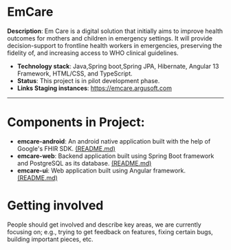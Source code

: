 # EmCare

 **Description**: Em Care is a digital solution that initially aims to improve health outcomes for mothers and children in emergency settings. It will provide decision-support to frontline health workers in emergencies, preserving the fidelity of, and increasing access to WHO clinical guidelines.

   - **Technology stack**: Java,Spring boot,Spring JPA, Hibernate, Angular 13 Framework, HTML/CSS, and TypeScript.
   - **Status**: This project is in pilot development phase.
   - **Links Staging instances**: https://emcare.argusoft.com
***
# Components in Project:

- **emcare-android**: An android native application built with the help of Google's FHIR SDK.  [(README.md)](/emcare-android/README.md)
- **emcare-web**: Backend application built using Spring Boot framework and PostgreSQL as its database. [(README.md)](/emcare-web/backend.md)
- **emcare-ui**: Web application built using Angular framework. [(README.md)](/emcare-ui/front-end.md)
<!-- *** 
# Dependencies
###### Following dependencies are being used in the app
- KeyCloak(Identity and Access Management)
- IBM(Watson Language Translator)
- Twilio
- Google's FHIR SDK
## **KeyCloak(Identity and Access Management)**
### Setting up KeyCloak
1. Download KeyCloak-15.0.2 from https://www.keycloak.org/downloads
2. Go to the KeyCloak-15.0.2/standalone/configuration/standalone.xml and change schema or DB credential for your use
3. cd bin 
4. ./standalone.sh -b 0.0.0.0 -bmanagement 0.0.0.0 -Djboss.socket.binding.port-offset=100 &
***

## **IBM Watson Language Translator**
### Setting up IBM
1. Go to the https://cloud.ibm.com/login?state=/catalog/services/language-translator and make Sign-in or Sign-up.
2. Make new service for project
3. Get access-key from the service console.
***

## **Twilio(SMS Service)**
### Setting up Twilio
1. Go to the https://www.twilio.com/login and make Sign-in or Sign-Up.
2. Make New SMS Service for project
3. Get access-token, ssid, phone-number, and service-id  from the service console.
***
## **Google FHIR SDK**
 - **Engine**: To manage the FHIR resource locally in the application as well as to handle the sync & management of resources between   application & server
 - **SDC**: It is used to render the questionnaire using its form filler, fetch questionnaire Response & extract resources from the questionnaire using structure map based extraction.
 - **Workflow Library**: Currently using to evaluate cql for initialExpression & wip to use it for the plan definition

# Configuration
Em Care have different configuration based on each components which are describe below in "How to Run" section. 
## How to Run
#### Steps for running Em Care web

1. Go to emcare-web/ directory
2. Create an admin user from the keycloak UI (http://server-ip:port/auth/)
3. Get access-key from the IBM service console. (https://cloud.ibm.com/login?state=/catalog/services/language-translator)
4. Get access-token, ssid, phone-number, and service-id  from the twilio service console. (https://www.twilio.com/login)
5. Set KeyCloak Client secret and admin user info in KeycloakConfig.java file (emcare-web/src/main/java/com/argusoft/who/emcare/web/config/KeyCloakConfig.java)(Ignore if you done before)
6. Run command "mvn clean install"
7. Go to "/target" folder
8. Run "java -jar emcare-web.jar"

    java -jar emcare-web-0.0.1-SNAPSHOT.jar --keycloak.credentials.secret=********-******-****-****-********** --ibm.access-key=******************************** --spring.mail.password=************ --twilio.account.ssid=****************** --twilio.account.token=************** --twilio.phone.number=************ --twilio.messaging.service.id=********************** --spring.datasource.password=************ --root=/home/************

#### Notes For emcare-web

- **keycloak.credentials.secret** -> Provide credentials of KeyCloak (You can see this key from the KeyCloak user interface) for user identity and access management.
- **ibm.access-key** -> Provide a key for dynamic language translation (You have to create an account in IBM and get the key from there https://www.ibm.com/cloud/watson-language-translator)
- **spring.mail.password** -> Provide mail account server password for communicating with Em Care users.
- **twilio.account.ssid** -> provider Twilio Account SSID for communicating with users via SMS. (You can get this from https://www.twilio.com/)
- **twilio.account.token** -> provider Twilio Account TOKEN for communicating with users via SMS. (You can get this from https://www.twilio.com/)
- **twilio.phone.number** -> provider Twilio Account Phone Number for communicate with user via SMS. (You can get this from https://www.twilio.com/)
- **twilio.messaging.service.id** -> provider Twilio Account SERVICE-ID for communicating with users via SMS. (You can get this from https://www.twilio.com/)
- **spring.datasource.password** -> Provide a Postgresql database password.
- **root** -> Provide root path for resource management.
***

### **Steps for running Em Care UI**: 

1. Install primary requirement Node(V16).
2. Install Angular 13 CLI.
3. Go to the directory emcare-ui/ .
4. Run "npm install".
5. Run "ng serve". (By default server start on 4200 port).
*** -->
# Getting involved
People should get involved and describe key areas, we are currently focusing on; e.g., trying to get feedback on features, fixing certain bugs, building important pieces, etc.
<!-- # Additional Information or Links
1. **Em Care Staging application** : https://emcare.argusoft.com
2. **KeyCloak Documentation** : https://www.keycloak.org/documentation
3. **IBM Cloud Translation** : https://www.ibm.com/cloud/watson-language-translator
3. **Twilio** : https://www.twilio.com/docs/sms -->

